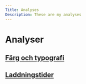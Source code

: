 ```yaml
---
Title: Analyses
Description: These are my analyses
---
```


Analyser
=======================

<a href="%base_url%/analysis/01_colors"><h2>Färg och typografi</h2></a>
<a href="%base_url%/analysis/02_load"><h2>Laddningstider</h2></a>
